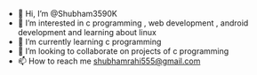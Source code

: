 - 👋 Hi, I’m @Shubham3590K
- 👀 I’m interested in c programming , web development , android development and learning about linux 
- 🌱 I’m currently learning c programming
- 💞️ I’m looking to collaborate on projects of c programming 
- 📫 How to reach me shubhamrahi555@gmail.com

<!---
Shubham3590K/Shubham3590K is a ✨ special ✨ repository because its `README.md` (this file) appears on your GitHub profile.
You can click the Preview link to take a look at your changes.
--->

